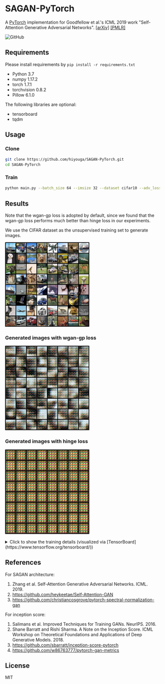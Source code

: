 # SAGAN-PyTorch
A [PyTorch](https://pytorch.org/) implementation for Goodfellow et al.'s ICML 2019 work "Self-Attention Generative Adversarial Networks". [[arXiv]](https://arxiv.org/abs/1805.08318) [[PMLR]](http://proceedings.mlr.press/v97/zhang19d/zhang19d.pdf)

![GitHub](https://img.shields.io/github/license/hiyouga/sagan-pytorch)

## Requirements

Please install requirements by `pip install -r requirements.txt`

- Python 3.7
- numpy 1.17.2
- torch 1.7.1
- torchvision 0.8.2
- Pillow 6.1.0

The following libraries are optional:

- tensorboard
- tqdm

## Usage

### Clone

```bash
git clone https://github.com/hiyouga/SAGAN-PyTorch.git
cd SAGAN-PyTorch
```

### Train

```bash
python main.py --batch_size 64 --imsize 32 --dataset cifar10 --adv_loss wgan-gp
```

## Results

Note that the wgan-gp loss is adopted by default, since we found that the wgan-gp loss performs much better than hinge loss in our experiments.

We use the CIFAR dataset as the unsupervised training set to generate images.

![Real images](assets/real.png)

### Generated images with wgan-gp loss

![Fake images with wgan-gp loss](assets/wgan.gif)

### Generated images with hinge loss

![Fake images with hinge loss](assets/hinge.gif)

<details>
<summary>Click to show the training details (visualized via [TensorBoard](https://www.tensorflow.org/tensorboard/))</summary>

### Attention weight and Inception score with wgan-gp loss

![Attention weight and Inception score with wgan-gp loss](assets/wgan_score.png)

### Attention weight and Inception score with hinge loss

![Attention weight and Inception score with hinge loss](assets/hinge_score.png)

### Loss curves with wgan-gp loss

![Loss curves with wgan-gp loss](assets/wgan_loss.png)

### Loss curves with hinge loss

![Loss curves with hinge loss](assets/hinge_loss.png)

</details>


## References

For SAGAN architecture:

1. Zhang et al. Self-Attention Generative Adversarial Networks. ICML. 2019.
1. https://github.com/heykeetae/Self-Attention-GAN
1. https://github.com/christiancosgrove/pytorch-spectral-normalization-gan

For inception score:

1. Salimans et al. Improved Techniques for Training GANs. NeurIPS. 2016.
1. Shane Barratt and Rishi Sharma. A Note on the Inception Score. ICML Workshop on Theoretical Foundations and Applications of Deep Generative Models. 2018.
1. https://github.com/sbarratt/inception-score-pytorch
1. https://github.com/w86763777/pytorch-gan-metrics

## License

MIT
